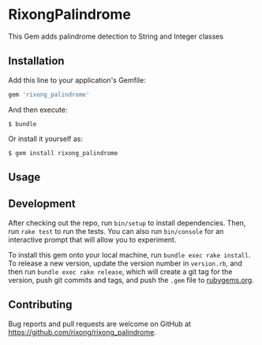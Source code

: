 # RixongPalindrome

This Gem adds palindrome detection to String and Integer classes

## Installation

Add this line to your application's Gemfile:

```ruby
gem 'rixong_palindrome'
```

And then execute:

    $ bundle

Or install it yourself as:

    $ gem install rixong_palindrome

## Usage



## Development

After checking out the repo, run `bin/setup` to install dependencies. Then, run `rake test` to run the tests. You can also run `bin/console` for an interactive prompt that will allow you to experiment.

To install this gem onto your local machine, run `bundle exec rake install`. To release a new version, update the version number in `version.rb`, and then run `bundle exec rake release`, which will create a git tag for the version, push git commits and tags, and push the `.gem` file to [rubygems.org](https://rubygems.org).

## Contributing

Bug reports and pull requests are welcome on GitHub at https://github.com/rixong/rixong_palindrome.
